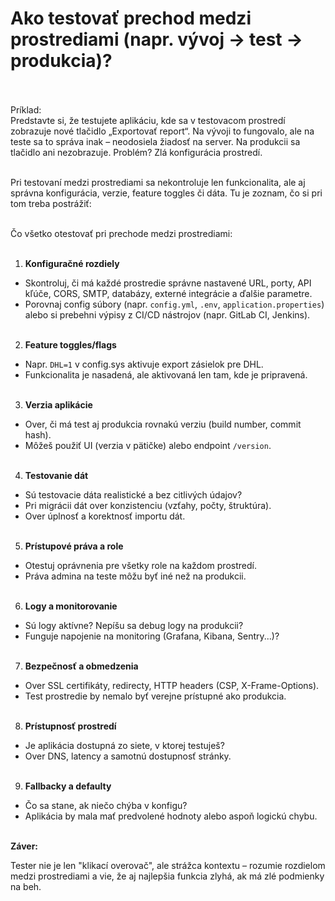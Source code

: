 # Ako testovať prechod medzi prostrediami (napr. vývoj → test → produkcia)?<br><br>

Príklad:<br>
Predstavte si, že testujete aplikáciu, kde sa v testovacom prostredí zobrazuje nové tlačidlo „Exportovať report“. Na vývoji to fungovalo, ale na teste sa to správa inak – neodosiela žiadosť na server. Na produkcii sa tlačidlo ani nezobrazuje. Problém? Zlá konfigurácia prostredí.<br><br>

Pri testovaní medzi prostrediami sa nekontroluje len funkcionalita, ale aj správna konfigurácia, verzie, feature toggles či dáta. Tu je zoznam, čo si pri tom treba postrážiť:<br><br>

Čo všetko otestovať pri prechode medzi prostrediami:<br><br>

1. **Konfiguračné rozdiely**<br>
- Skontroluj, či má každé prostredie správne nastavené URL, porty, API kľúče, CORS, SMTP, databázy, externé integrácie a ďalšie parametre.<br>
- Porovnaj config súbory (napr. `config.yml`, `.env`, `application.properties`) alebo si prebehni výpisy z CI/CD nástrojov (napr. GitLab CI, Jenkins).<br><br>

2. **Feature toggles/flags**<br>
- Napr. `DHL=1` v config.sys aktivuje export zásielok pre DHL.<br>
- Funkcionalita je nasadená, ale aktivovaná len tam, kde je pripravená.<br><br>

3. **Verzia aplikácie**<br>
- Over, či má test aj produkcia rovnakú verziu (build number, commit hash).<br>
- Môžeš použiť UI (verzia v pätičke) alebo endpoint `/version`.<br><br>

4. **Testovanie dát**<br>
- Sú testovacie dáta realistické a bez citlivých údajov?<br>
- Pri migrácii dát over konzistenciu (vzťahy, počty, štruktúra).<br>
- Over úplnosť a korektnosť importu dát.<br><br>

5. **Prístupové práva a role**<br>
- Otestuj oprávnenia pre všetky role na každom prostredí.<br>
- Práva admina na teste môžu byť iné než na produkcii.<br><br>

6. **Logy a monitorovanie**<br>
- Sú logy aktívne? Nepíšu sa debug logy na produkcii?<br>
- Funguje napojenie na monitoring (Grafana, Kibana, Sentry...)?<br><br>

7. **Bezpečnosť a obmedzenia**<br>
- Over SSL certifikáty, redirecty, HTTP headers (CSP, X-Frame-Options).<br>
- Test prostredie by nemalo byť verejne prístupné ako produkcia.<br><br>

8. **Prístupnosť prostredí**<br>
- Je aplikácia dostupná zo siete, v ktorej testuješ?<br>
- Over DNS, latency a samotnú dostupnosť stránky.<br><br>

9. **Fallbacky a defaulty**<br>
- Čo sa stane, ak niečo chýba v konfigu?<br>
- Aplikácia by mala mať predvolené hodnoty alebo aspoň logickú chybu.<br><br>

**Záver:**<br>

Tester nie je len "klikací overovač", ale strážca kontextu – rozumie rozdielom medzi prostrediami a vie, že aj najlepšia funkcia zlyhá, ak má zlé podmienky na beh.<br>
